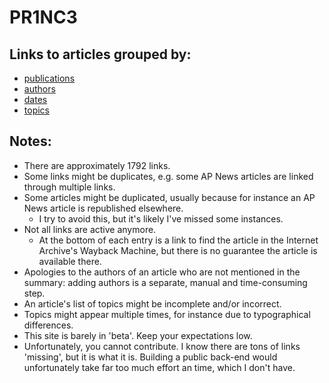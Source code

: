 # PR1NC3

## Links to articles grouped by:

  * [publications](./publications/index.md)
  * [authors](./authors/index.md)
  * [dates](./dates/index.md)
  * [topics](./topics/index.md)

## Notes:
  * There are approximately 1792 links.
  * Some links might be duplicates, e.g. some AP News articles are linked through multiple links.
  * Some articles might be duplicated, usually because for instance an AP News article is republished elsewhere.
     * I try to avoid this, but it's likely I've missed some instances.
  * Not all links are active anymore.
     * At the bottom of each entry is a link to find the article in the Internet Archive's Wayback Machine, but there is no guarantee the article is available there.
  * Apologies to the authors of an article who are not mentioned in the summary: adding authors is a separate, manual and time-consuming step.
  * An article's list of topics might be incomplete and/or incorrect.
  * Topics might appear multiple times, for instance due to typographical differences.
  * This site is barely in 'beta'. Keep your expectations low.
  * Unfortunately, you cannot contribute. I know there are tons of links 'missing', but it is what it is. Building a public back-end would unfortunately take far too much effort an time, which I don't have.
